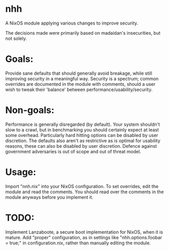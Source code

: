 # nhh
A NixOS module applying various changes to improve security.

The decisions made were primarily based on madaidan's insecurities, but not solely.

# Goals:
Provide sane defaults that should generally avoid breakage, while still improving security in a meaningful way.
Security is a spectrum; common overrides are documented in the module with comments, should a user wish to tweak their 'balance' between performance/usability/security. 

# Non-goals:
Performance is generally disregarded (by default). Your system shouldn't slow to a crawl, but in benchmarking you should certainly expect at least some overhead. Particularly hard hitting options can be disabled by user discretion.
The defaults also aren't as restrictive as is optimal for usability reasons, these can also be disabled by user discretion.
Defence against government adversaries is out of scope and out of threat model. 

# Usage:
Import "nnh.nix" into your NixOS configuration. To set overrides, edit the module and read the comments. You should read over the comments in the module anyways before you implement it.

# TODO:
Implement Lanzaboote, a secure boot implementation for NixOS, when it is mature. 
Add "proper" configuration, as in settings like "nhh.options.foobar = true;" in configuration.nix, rather than manually editing the module.
